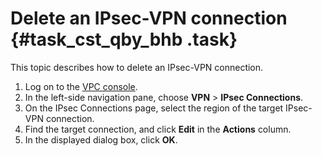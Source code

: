 # Delete an IPsec-VPN connection {#task_cst_qby_bhb .task}

This topic describes how to delete an IPsec-VPN connection.

1.  Log on to the [VPC console](https://partners-intl.aliyun.com/login-required#/vpc). 
2.  In the left-side navigation pane, choose **VPN** \> **IPsec Connections**. 
3.  On the IPsec Connections page, select the region of the target IPsec-VPN connection. 
4.  Find the target connection, and click **Edit** in the **Actions** column. 
5.  In the displayed dialog box, click **OK**. 


